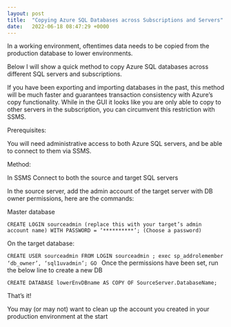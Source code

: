 ```yaml
---
layout: post
title:  "Copying Azure SQL Databases across Subscriptions and Servers"
date:   2022-06-18 08:47:29 +0000
---
```

In a working environment, oftentimes data needs to be copied from the production database to lower environments.

Below I will show a quick method to copy Azure SQL databases across different SQL servers and subscriptions.

If you have been exporting and importing databases in the past, this method will be much faster and guarantees transaction consistency with Azure’s copy functionality. While in the GUI it looks like you are only able to copy to other servers in the subscription, you can circumvent this restriction with SSMS.

Prerequisites:

You will need administrative access to both Azure SQL servers, and be able to connect to them via SSMS.

Method:

In SSMS Connect to both the source and target SQL servers

In the source server, add the admin account of the target server with DB owner permissions, here are the commands:

Master database

`CREATE LOGIN sourceadmin (replace this with your target’s admin account name) WITH PASSWORD = ‘**********’; (Choose a password)`

On the target database:

`CREATE USER sourceadmin FROM LOGIN sourceadmin ;
exec sp_addrolemember ‘db_owner’, ‘sql1uvadmin’;
GO
`
Once the permissions have been set, run the below line to create a new DB

`CREATE DATABASE lowerEnvDBname AS COPY OF SourceServer.DatabaseName;`

That’s it!

You may (or may not) want to clean up the account you created in your production environment at the start
